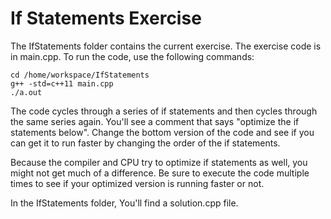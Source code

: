 # If Statements Exercise

The IfStatements folder contains the current exercise. The exercise code is in main.cpp. To run the code, use the
following commands:

```shell
cd /home/workspace/IfStatements
g++ -std=c++11 main.cpp
./a.out
```

The code cycles through a series of if statements and then cycles through the same series again. You'll see a comment
that says "optimize the if statements below". Change the bottom version of the code and see if you can get it to run
faster by changing the order of the if statements.

Because the compiler and CPU try to optimize if statements as well, you might not get much of a difference. Be sure to
execute the code multiple times to see if your optimized version is running faster or not.

In the IfStatements folder, You'll find a solution.cpp file.